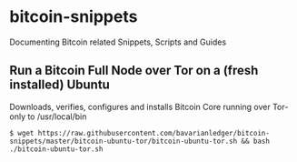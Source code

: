 # bitcoin-snippets
Documenting Bitcoin related Snippets, Scripts and Guides

## Run a Bitcoin Full Node over Tor on a (fresh installed) Ubuntu
Downloads, verifies, configures and installs Bitcoin Core running over Tor-only to /usr/local/bin

`$ wget https://raw.githubusercontent.com/bavarianledger/bitcoin-snippets/master/bitcoin-ubuntu-tor/bitcoin-ubuntu-tor.sh && bash ./bitcoin-ubuntu-tor.sh`
